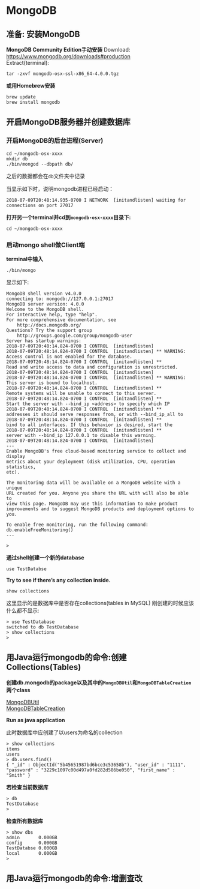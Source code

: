 # MongoDB

## 准备: 安装MongoDB

**MongoDB Community Edition手动安装**
Download: https://www.mongodb.org/downloads#production  
Extract(terminal):	
```
tar -zxvf mongodb-osx-ssl-x86_64-4.0.0.tgz
```

**或用Homebrew安装**
```
brew update		
brew install mongodb 
```


## 开启MongoDB服务器并创建数据库

### 开启MongoDB的后台进程(Server)
```
cd ~/mongodb-osx-xxxx 	
mkdir db 	
./bin/mongod --dbpath db/
```
之后的数据都会在`db`文件夹中记录

当显示如下时，说明mongodb进程已经启动：
```
2018-07-09T20:48:14.935-0700 I NETWORK  [initandlisten] waiting for connections on port 27017
```

**打开另一个terminal并cd到`mongodb-osx-xxxx`目录下:**
```
cd ~/mongodb-osx-xxxx 
```
### 启动mongo shell做Client端

**terminal中输入**
```
./bin/mongo
```
显示如下:
```
MongoDB shell version v4.0.0
connecting to: mongodb://127.0.0.1:27017
MongoDB server version: 4.0.0
Welcome to the MongoDB shell.
For interactive help, type "help".
For more comprehensive documentation, see
	http://docs.mongodb.org/
Questions? Try the support group
	http://groups.google.com/group/mongodb-user
Server has startup warnings: 
2018-07-09T20:48:14.824-0700 I CONTROL  [initandlisten] 
2018-07-09T20:48:14.824-0700 I CONTROL  [initandlisten] ** WARNING: Access control is not enabled for the database.
2018-07-09T20:48:14.824-0700 I CONTROL  [initandlisten] **          Read and write access to data and configuration is unrestricted.
2018-07-09T20:48:14.824-0700 I CONTROL  [initandlisten] 
2018-07-09T20:48:14.824-0700 I CONTROL  [initandlisten] ** WARNING: This server is bound to localhost.
2018-07-09T20:48:14.824-0700 I CONTROL  [initandlisten] **          Remote systems will be unable to connect to this server. 
2018-07-09T20:48:14.824-0700 I CONTROL  [initandlisten] **          Start the server with --bind_ip <address> to specify which IP 
2018-07-09T20:48:14.824-0700 I CONTROL  [initandlisten] **          addresses it should serve responses from, or with --bind_ip_all to
2018-07-09T20:48:14.824-0700 I CONTROL  [initandlisten] **          bind to all interfaces. If this behavior is desired, start the
2018-07-09T20:48:14.824-0700 I CONTROL  [initandlisten] **          server with --bind_ip 127.0.0.1 to disable this warning.
2018-07-09T20:48:14.824-0700 I CONTROL  [initandlisten] 
---
Enable MongoDB's free cloud-based monitoring service to collect and display
metrics about your deployment (disk utilization, CPU, operation statistics,
etc).

The monitoring data will be available on a MongoDB website with a unique
URL created for you. Anyone you share the URL with will also be able to
view this page. MongoDB may use this information to make product
improvements and to suggest MongoDB products and deployment options to you.

To enable free monitoring, run the following command:
db.enableFreeMonitoring()
---

> 
```

**通过shell创建一个新的database**
```
use TestDatabse
```
**Try to see if there’s any collection inside.**
```
show collections
```
这里显示的是数据库中是否存在collections(tables in MySQL)
刚创建的时候应该什么都不显示:
```
> use TestDatabase
switched to db TestDatabase
> show collections
> 
```

## 用Java运行mongodb的命令:创建Collections(Tables)

**创建db.mongodb的package以及其中的`MongoDBUtil`和`MongoDBTableCreation`两个class**

  [MongoDBUtil](MongoDBUtil.java)  
  [MongoDBTableCreation](MongoDBTableCreation.java)  



**Run as java application**

此时数据库中应创建了以users为命名的collection
```
> show collections
items
users
> db.users.find()
{ "_id" : ObjectId("5b45651987bd6bce3c53658b"), "user_id" : "1111", "password" : "3229c1097c00d497a0fd282d586be050", "first_name" : "Smith" }
```
**若检查当前数据库**
```
> db
TestDatabase
> 
```
**检查所有数据库**
```
> show dbs
admin       0.000GB
config      0.000GB
TestDatabse 0.000GB
local       0.000GB
> 
```


## 用Java运行mongodb的命令:增删查改


























